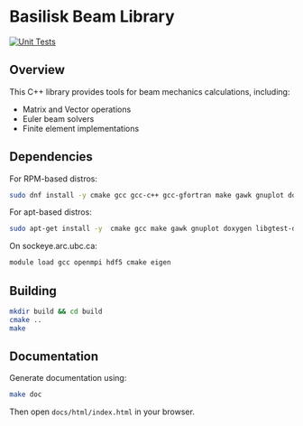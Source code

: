 # Basilisk Beam Library

[![Unit Tests](https://github.com/tortotubus/beam/actions/workflows/unit-tests.yml/badge.svg)](https://github.com/tortotubus/beam/actions/workflows/unit-tests.yml)

## Overview
This C++ library provides tools for beam mechanics calculations, including:
- Matrix and Vector operations
- Euler beam solvers
- Finite element implementations

## Dependencies
For RPM-based distros:
```bash
sudo dnf install -y cmake gcc gcc-c++ gcc-gfortran make gawk gnuplot doxygen gtest-devel openmpi-devel eigen3-devel hdf5-devel hdf5-openmpi-devel
```
For apt-based distros:
```bash
sudo apt-get install -y  cmake gcc make gawk gnuplot doxygen libgtest-dev libopenmpi-dev libeigen3-dev libhdf5-dev  
```
On sockeye.arc.ubc.ca:
```bash
module load gcc openmpi hdf5 cmake eigen
```

## Building
```bash
mkdir build && cd build
cmake ..
make
```

## Documentation
Generate documentation using:
```bash
make doc
```
Then open `docs/html/index.html` in your browser.
